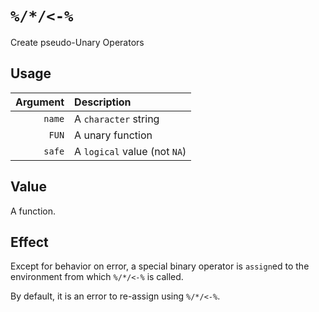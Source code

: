 `%/*/<-%`
=========

Create pseudo-Unary Operators

Usage
-----

| Argument | Description                  |
| -------: | :--------------------------- |
|   `name` | A `character` string         |
|    `FUN` | A unary function             |
|   `safe` | A `logical` value (not `NA`) |

Value
-----

A function.

Effect
------

Except for behavior on error,
a special binary operator is `assign`ed to the environment from which `%/*/<-%` is called.

By default, it is an error to re-assign using `%/*/<-%`.

